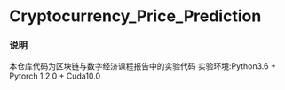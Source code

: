 # Cryptocurrency_Price_Prediction

### 说明
本仓库代码为区块链与数字经济课程报告中的实验代码
实验环境:Python3.6 + Pytorch 1.2.0 + Cuda10.0
